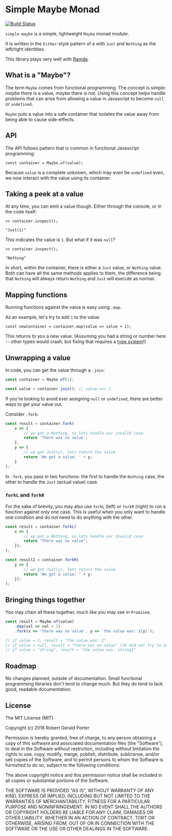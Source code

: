 # Simple Maybe Monad

[![Build Status](https://travis-ci.org/rgeraldporter/simple-maybe.svg?branch=master)](https://travis-ci.org/rgeraldporter/simple-maybe)

`simple-maybe` is a simple, lightweight `Maybe` monad module.

It is written in the `Either`-style pattern of a with `Just` and `Nothing` as the left/right identities.

This library plays very well with [Ramda](https://ramdajs.com/).

## What is a "Maybe"?

The term `Maybe` comes from functional programming. The concept is simple: _maybe_ there is a value, _maybe_ there is not. Using this concept helps handle problems that can arise from allowing a value in Javascript to become `null` or `undefined`.

`Maybe` puts a value into a safe container that isolates the value away from being able to cause side-effects.

## API

The API follows pattern that is common in functional Javascript programming:

```
const container = Maybe.of(value);
```

Because `value` is a complete unknown, which may even be `undefined` even, we now interact with the value using its container.

## Taking a peek at a value

At any time, you can emit a value though. Either through the console, or in the code itself:

```
>> container.inspect();

"Just(1)"
```

This indicates the value is `1`. But what if it was `null`?

```
>> container.inspect();

"Nothing"
```

In short, within the container, there is either a `Just` value, or `Nothing` value. Both can have all the same methods applies to them, the difference being that `Nothing` will always return `Nothing` and `Just` will execute as normal.

## Mapping functions

Running functions against the value is easy using `.map`.

As an example, let's try to add `1` to the value:

```
const newContainer = container.map(value => value + 1);
```

This returns to you a new value. (Assuming you had a string or number here -- other types would crash, but fixing that requires a [type system](https://flow.org/en/)!)

## Unwrapping a value

In code, you can get the value through a `.join`:

```js
const container = Maybe.of(1);

const value = container.join(); // value === 1
```

If you're looking to avoid ever assigning `null` or `undefined`, there are better ways to get your value out.

Consider `.fork`:

```js
const result = container.fork(
    x => {
        // we got a Nothing, so lets handle our invalid case:
        return 'There was no value';
    },
    y => {
        // we got Just(y), lets return the value
        return 'We got a value: ' + y;
    }
);
```

In `.fork`, you pass in two functions: the first to handle the `Nothing` case, the other to handle the `Just` (actual value) case.

### `forkL` and `forkR`

For the sake of brevity, you may also use `forkL` (left) or `forkR` (right) to run a function against only one case. This is useful when you only want to handle one condition and do not need to do anything with the other.

```js
const result = container.forkL(
    x => {
        // we got a Nothing, so lets handle our invalid case:
        return "There was no value";
    });
);

const result2 = container.forkR(
    y => {
        // we got Just(y), lets return the value
        return 'We got a value: ' + y;
    });
);
```

## Bringing things together

You may chain all these together, much like you may see in `Promise`s.

```js
const result = Maybe.of(value)
    .map(val => val + 1)
    .fork(x => 'there was no value', y => `the value was: ${y}`);

// if value = 1, result = "the value was: 2"
// if value = null, result = "there was no value" (JS did not try to add null + 1)
// if value = "string", result = "the value was: string1"
```

## Roadmap

No changes planned, outside of documentation. Small functional programming libraries don't tend to change much. But they do tend to lack good, readable documentation.

## License

The MIT License (MIT)

Copyright (c) 2018 Robert Gerald Porter

Permission is hereby granted, free of charge, to any person obtaining a copy
of this software and associated documentation files (the "Software"), to deal
in the Software without restriction, including without limitation the rights
to use, copy, modify, merge, publish, distribute, sublicense, and/or sell
copies of the Software, and to permit persons to whom the Software is
furnished to do so, subject to the following conditions:

The above copyright notice and this permission notice shall be included in
all copies or substantial portions of the Software.

THE SOFTWARE IS PROVIDED "AS IS", WITHOUT WARRANTY OF ANY KIND, EXPRESS OR
IMPLIED, INCLUDING BUT NOT LIMITED TO THE WARRANTIES OF MERCHANTABILITY,
FITNESS FOR A PARTICULAR PURPOSE AND NONINFRINGEMENT. IN NO EVENT SHALL THE
AUTHORS OR COPYRIGHT HOLDERS BE LIABLE FOR ANY CLAIM, DAMAGES OR OTHER
LIABILITY, WHETHER IN AN ACTION OF CONTRACT, TORT OR OTHERWISE, ARISING FROM,
OUT OF OR IN CONNECTION WITH THE SOFTWARE OR THE USE OR OTHER DEALINGS IN
THE SOFTWARE.
